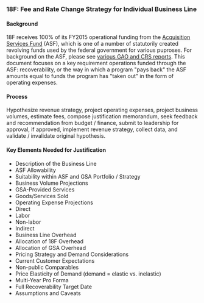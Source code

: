 ### 18F: Fee and Rate Change Strategy for Individual Business Line

#### Background

18F receives 100% of its FY2015 operational funding from the [Acquisition Services Fund](https://www.law.cornell.edu/uscode/text/40/321) (ASF), which is one of a number of statutorily created revolving funds used by the federal government for various puproses.  For background on the ASF, please see [various GAO and CRS reports]().  This document focuses on a key requirement operations funded through the ASF: recoverability, or the way in which a program "pays back" the ASF amounts equal to funds the program has "taken out" in the form of operating expenses.

#### Process

Hypothesize revenue strategy, project operating expenses, project business volumes, estimate fees, compose justification memorandum, seek feedback and recommendation from budget / finance, submit to leadership for approval, if approved, implement revenue strategy, collect data, and validate / invalidate original hypothesis.

#### Key Elements Needed for Justification

* Description of the Business Line
 * ASF Allowability
 * Suitability within ASF and GSA Portfolio / Strategy
* Business Volume Projections
 * GSA-Provided Services
 * Goods/Services Sold
* Operating Expense Projections
 * Direct
  * Labor
  * Non-labor
 * Indirect
  * Business Line Overhead
  * Allocation of 18F Overhead
  * Allocation of GSA Overhead
* Pricing Strategy and Demand Considerations
 * Current Customer Expectations
 * Non-public Comparables
 * Price Elasticity of Demand (demand = elastic vs. inelastic)
* Multi-Year Pro Forma
 * Full Recoverability Target Date
 * Assumptions and Caveats
